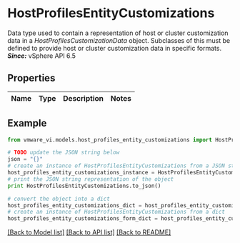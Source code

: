 # HostProfilesEntityCustomizations

Data type used to contain a representation of host or cluster customization data in a *HostProfilesCustomizationData* object.  Subclasses of this must be defined to provide host or cluster customization data in specific formats.  ***Since:*** vSphere API 6.5 

## Properties
Name | Type | Description | Notes
------------ | ------------- | ------------- | -------------

## Example

```python
from vmware_vi.models.host_profiles_entity_customizations import HostProfilesEntityCustomizations

# TODO update the JSON string below
json = "{}"
# create an instance of HostProfilesEntityCustomizations from a JSON string
host_profiles_entity_customizations_instance = HostProfilesEntityCustomizations.from_json(json)
# print the JSON string representation of the object
print HostProfilesEntityCustomizations.to_json()

# convert the object into a dict
host_profiles_entity_customizations_dict = host_profiles_entity_customizations_instance.to_dict()
# create an instance of HostProfilesEntityCustomizations from a dict
host_profiles_entity_customizations_form_dict = host_profiles_entity_customizations.from_dict(host_profiles_entity_customizations_dict)
```
[[Back to Model list]](../README.md#documentation-for-models) [[Back to API list]](../README.md#documentation-for-api-endpoints) [[Back to README]](../README.md)


